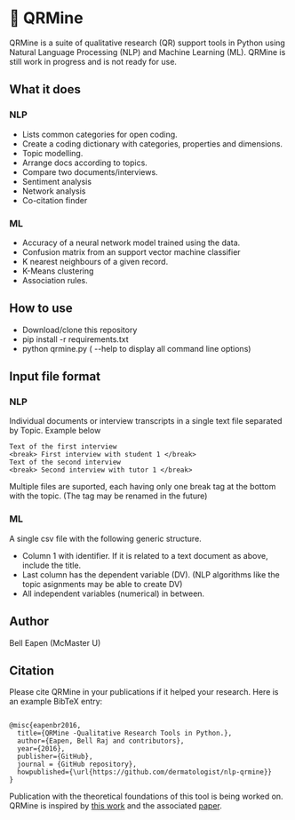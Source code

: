 # :flashlight: QRMine

QRMine is a suite of qualitative research (QR) support tools in Python using Natural Language Processing (NLP) and Machine Learning (ML). QRMine is still work in progress and is not ready for use.

## What it does

### NLP
* Lists common categories for open coding.
* Create a coding dictionary with categories, properties and dimensions.
* Topic modelling.
* Arrange docs according to topics.
* Compare two documents/interviews.
* Sentiment analysis
* Network analysis
* Co-citation finder

### ML
* Accuracy of a neural network model trained using the data.
* Confusion matrix from an support vector machine classifier
* K nearest neighbours of a given record.
* K-Means clustering
* Association rules.

## How to use

* Download/clone this repository
* pip install -r requirements.txt
* python qrmine.py ( --help to display all command line options)

## Input file format

### NLP
Individual documents or interview transcripts in a single text file separated by <break>Topic</break>. Example below

```
Text of the first interview
<break> First interview with student 1 </break>
Text of the second interview
<break> Second interview with tutor 1 </break>
```

Multiple files are suported, each having only one break tag at the bottom with the topic.
(The tag may be renamed in the future)

### ML

A single csv file with the following generic structure.

* Column 1 with identifier. If it is related to a text document as above, include the title.
* Last column has the dependent variable (DV). (NLP algorithms like the topic asignments may be able to create DV)
* All independent variables (numerical) in between.


## Author

Bell Eapen (McMaster U)

## Citation

Please cite QRMine in your publications if it helped your research. Here
is an example BibTeX entry:

```

@misc{eapenbr2016,
  title={QRMine -Qualitative Research Tools in Python.},
  author={Eapen, Bell Raj and contributors},
  year={2016},
  publisher={GitHub},
  journal = {GitHub repository},
  howpublished={\url{https://github.com/dermatologist/nlp-qrmine}}
}

```

Publication with the theoretical foundations of this tool is being worked on. QRMine is inspired by [this work](https://github.com/lknelson/computational-grounded-theory) and the associated [paper](https://journals.sagepub.com/doi/abs/10.1177/0049124117729703).
